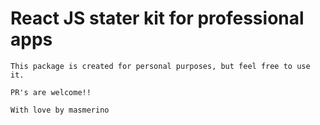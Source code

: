 # React JS stater kit for professional apps
```
This package is created for personal purposes, but feel free to use it.

PR's are welcome!!
```

`With love by masmerino`
